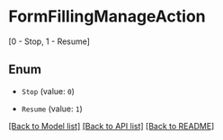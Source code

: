 # FormFillingManageAction

[0 - Stop, 1 - Resume]

## Enum

* `Stop` (value: `0`)

* `Resume` (value: `1`)

[[Back to Model list]](../README.md#documentation-for-models) [[Back to API list]](../README.md#documentation-for-api-endpoints) [[Back to README]](../README.md)


